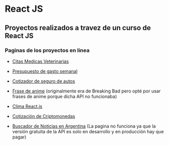 # React JS

## Proyectos realizados a travez de un curso de React JS

### Paginas de los proyectos en linea

- [Citas Medicas Veterinarias](https://stoic-volhard-98771a.netlify.app/)

- [Presupuesto de gasto semanal](https://zealous-kalam-d38e8e.netlify.app/)

- [Cotizador de seguro de autos](https://happy-bartik-368e92.netlify.app/)

- [Frase de anime](https://upbeat-knuth-9617c1.netlify.app/)
(originalmente era de Breaking Bad pero opté por usar frases de anime porque dicha API no funcionaba)

- [Clima React.js](https://festive-goodall-9b2e91.netlify.app/)

- [Cotización de Criptomonedas](https://distracted-murdock-4f6743.netlify.app)

- [Buscador de Noticias en Argentina](https://quizzical-minsky-9044c3.netlify.app/)
(La pagina no funciona ya que la versión gratuita de la API es solo en desarrollo y en producción hay que pagar)
